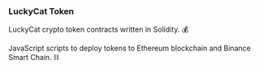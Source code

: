 ### LuckyCat Token

LuckyCat crypto token contracts written in Solidity. 💰

JavaScript scripts to deploy tokens to Ethereum blockchain and Binance Smart Chain. ⛓️
